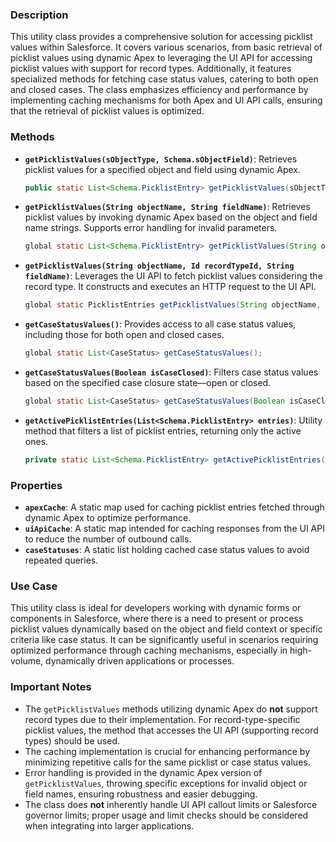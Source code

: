 ### Description

This utility class provides a comprehensive solution for accessing picklist values within Salesforce. It covers various scenarios, from basic retrieval of picklist values using dynamic Apex to leveraging the UI API for accessing picklist values with support for record types. Additionally, it features specialized methods for fetching case status values, catering to both open and closed cases. The class emphasizes efficiency and performance by implementing caching mechanisms for both Apex and UI API calls, ensuring that the retrieval of picklist values is optimized.

### Methods

- **`getPicklistValues(sObjectType, Schema.sObjectField)`**: Retrieves picklist values for a specified object and field using dynamic Apex.
    ```java
    public static List<Schema.PicklistEntry> getPicklistValues(sObjectType sObjectType, Schema.sObjectField field);
    ```
    
- **`getPicklistValues(String objectName, String fieldName)`**: Retrieves picklist values by invoking dynamic Apex based on the object and field name strings. Supports error handling for invalid parameters.
    ```java
    global static List<Schema.PicklistEntry> getPicklistValues(String objectName, String fieldName);
    ```

- **`getPicklistValues(String objectName, Id recordTypeId, String fieldName)`**: Leverages the UI API to fetch picklist values considering the record type. It constructs and executes an HTTP request to the UI API.
    ```java
    global static PicklistEntries getPicklistValues(String objectName, Id recordTypeId, String fieldName);
    ```

- **`getCaseStatusValues()`**: Provides access to all case status values, including those for both open and closed cases.
    ```java
    global static List<CaseStatus> getCaseStatusValues();
    ```

- **`getCaseStatusValues(Boolean isCaseClosed)`**: Filters case status values based on the specified case closure state—open or closed.
    ```java
    global static List<CaseStatus> getCaseStatusValues(Boolean isCaseClosed);
    ```
    
- **`getActivePicklistEntries(List<Schema.PicklistEntry> entries)`**: Utility method that filters a list of picklist entries, returning only the active ones.
    ```java
    private static List<Schema.PicklistEntry> getActivePicklistEntries(List<Schema.PicklistEntry> entries);
    ```

### Properties

- **`apexCache`**: A static map used for caching picklist entries fetched through dynamic Apex to optimize performance.
- **`uiApiCache`**: A static map intended for caching responses from the UI API to reduce the number of outbound calls.
- **`caseStatuses`**: A static list holding cached case status values to avoid repeated queries.

### Use Case

This utility class is ideal for developers working with dynamic forms or components in Salesforce, where there is a need to present or process picklist values dynamically based on the object and field context or specific criteria like case status. It can be significantly useful in scenarios requiring optimized performance through caching mechanisms, especially in high-volume, dynamically driven applications or processes.

### Important Notes

- The `getPicklistValues` methods utilizing dynamic Apex do **not** support record types due to their implementation. For record-type-specific picklist values, the method that accesses the UI API (supporting record types) should be used.
- The caching implementation is crucial for enhancing performance by minimizing repetitive calls for the same picklist or case status values.
- Error handling is provided in the dynamic Apex version of `getPicklistValues`, throwing specific exceptions for invalid object or field names, ensuring robustness and easier debugging.
- The class does **not** inherently handle UI API callout limits or Salesforce governor limits; proper usage and limit checks should be considered when integrating into larger applications.